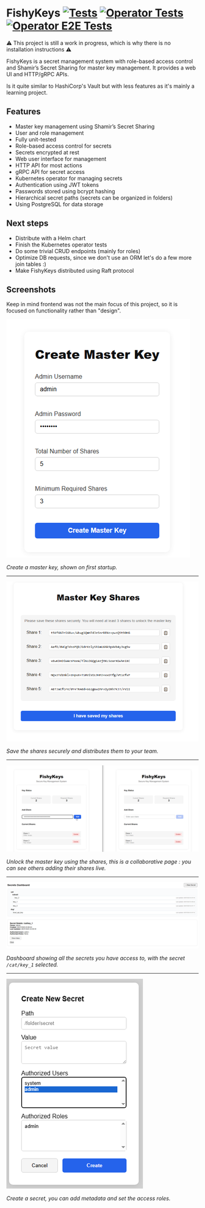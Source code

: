 # FishyKeys [![Tests](https://github.com/Vidalee/FishyKeys/actions/workflows/test.yaml/badge.svg)](https://github.com/Vidalee/FishyKeys/actions/workflows/test.yaml) [![Operator Tests](https://github.com/Vidalee/FishyKeys/actions/workflows/operator-test.yml/badge.svg)](https://github.com/Vidalee/FishyKeys/actions/workflows/operator-test.yml) [![Operator E2E Tests](https://github.com/Vidalee/FishyKeys/actions/workflows/operator-test-e2e.yml/badge.svg)](https://github.com/Vidalee/FishyKeys/actions/workflows/operator-test-e2e.yml)

⚠ This project is still a work in progress, which is why there is no installation instructions ⚠

FishyKeys is a secret management system with role-based access control and Shamir’s Secret Sharing for master key management. It provides a web UI and HTTP/gRPC APIs.

Is it quite similar to HashiCorp's Vault but with less features as it's mainly a learning project.

## Features

- Master key management using Shamir’s Secret Sharing
- User and role management
- Fully unit-tested
- Role-based access control for secrets
- Secrets encrypted at rest
- Web user interface for management
- HTTP API for most actions
- gRPC API for secret access
- Kubernetes operator for managing secrets
- Authentication using JWT tokens
- Passwords stored using bcrypt hashing
- Hierarchical secret paths (secrets can be organized in folders)
- Using PostgreSQL for data storage

## Next steps

- Distribute with a Helm chart
- Finish the Kubernetes operator tests
- Do some trivial CRUD endpoints (mainly for roles)
- Optimize DB requests, since we don't use an ORM let's do a few more join tables :)
- Make FishyKeys distributed using Raft protocol

## Screenshots

Keep in mind frontend was not the main focus of this project, so it is focused on functionality rather than "design".

![create maser key](./ui/public/demo/create_master_key.png)

*Create a master key, shown on first startup.*

---

![master key shares](./ui/public/demo/master_key_shares.png)

*Save the shares securely and distributes them to your team.*

---

![master key unlocking](./ui/public/demo/master_key_unlocking.png)

*Unlock the master key using the shares, this is a collaborative page : you can see others adding their shares live.*

---

![secrets dashboard](./ui/public/demo/secrets_dashboard.png)

*Dashboard showing all the secrets you have access to, with the secret `/cat/key_1` selected.*

---

![create secret](./ui/public/demo/create_secret.png)

*Create a secret, you can add metadata and set the access roles.*


